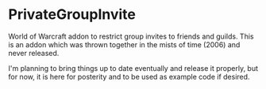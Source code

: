 PrivateGroupInvite
==================

World of Warcraft addon to restrict group invites to friends and guilds. This
is an addon which was thrown together in the mists of time (2006) and never
released.

I'm planning to bring things up to date eventually and release it properly, but
for now, it is here for posterity and to be used as example code if desired.